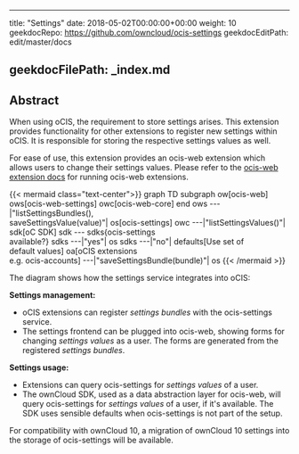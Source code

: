 * * *

title: "Settings"
date: 2018-05-02T00:00:00+00:00
weight: 10
geekdocRepo: <https://github.com/owncloud/ocis-settings>
geekdocEditPath: edit/master/docs

## geekdocFilePath: \_index.md

## Abstract

When using oCIS, the requirement to store settings arises. This extension provides functionality
for other extensions to register new settings within oCIS. It is responsible for storing the respective
settings values as well.

For ease of use, this extension provides an ocis-web extension which allows users to change their settings values.
Please refer to the [ocis-web extension docs](https://owncloud.github.io/ocis/extensions/#external-phoenix-apps)
for running ocis-web extensions.

{{&lt; mermaid class="text-center">}}
graph TD
    subgraph ow[ocis-web]
        ows[ocis-web-settings]
        owc[ocis-web-core]
    end
    ows ---|"listSettingsBundles(),<br>saveSettingsValue(value)"| os[ocis-settings]
    owc ---|"listSettingsValues()"| sdk[oC SDK]
    sdk --- sdks{ocis-settings<br>available?}
    sdks ---|"yes"| os
    sdks ---|"no"| defaults[Use set of<br>default values]
    oa[oCIS extensions<br>e.g. ocis-accounts] ---|"saveSettingsBundle(bundle)"| os
{{&lt; /mermaid >}}

The diagram shows how the settings service integrates into oCIS:

**Settings management:**

-   oCIS extensions can register _settings bundles_ with the ocis-settings service.
-   The settings frontend can be plugged into ocis-web, showing forms for changing _settings values_ as a user.
    The forms are generated from the registered _settings bundles_.

**Settings usage:**

-   Extensions can query ocis-settings for _settings values_ of a user.
-   The ownCloud SDK, used as a data abstraction layer for ocis-web, will query ocis-settings for _settings values_ of a user,
    if it's available. The SDK uses sensible defaults when ocis-settings is not part of the setup.

For compatibility with ownCloud 10, a migration of ownCloud 10 settings into the storage of ocis-settings will be available.
